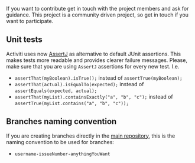 If you want to contribute get in touch with the project members and ask for guidance.
This project is a community driven project, so get in touch if you want to participate.

## Unit tests

Activiti uses now [AssertJ](http://joel-costigliola.github.io/assertj/assertj-core-features-highlight.html)
as alternative to default JUnit assertions. This makes tests more readable and provides clearer failure messages.
Please, make sure that you are using `AssertJ` assertions for every new test.
I.e.

- `assertThat(myBoolean).isTrue();` instead of `assertTrue(myBoolean);`
- `assertThat(actual).isEqualTo(expected);` instead of `assertEquals(expected, actual);`
- `assertThat(myList).containsExactly("a", "b", "c");` instead of `assertTrue(myList.contains("a", "b", "c"));`

## Branches naming convention

If you are creating branches directly in the [main repository](https://github.com/Activiti/Activiti), this is
the naming convention to be used for branches:

- `username-issueNumber-anythingYouWant`
